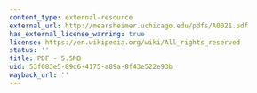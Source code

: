 ```yaml
---
content_type: external-resource
external_url: http://mearsheimer.uchicago.edu/pdfs/A0021.pdf
has_external_license_warning: true
license: https://en.wikipedia.org/wiki/All_rights_reserved
status: ''
title: PDF - 5.5MB
uid: 53f083e5-89d6-4175-a89a-8f43e522e93b
wayback_url: ''
---
```

